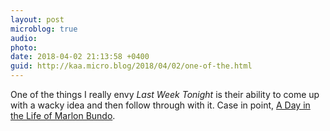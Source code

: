 ```yaml
---
layout: post
microblog: true
audio: 
photo: 
date: 2018-04-02 21:13:58 +0400
guid: http://kaa.micro.blog/2018/04/02/one-of-the.html
---
```

One of the things I really envy _Last Week Tonight_ is their ability to come up with a wacky idea and then follow through with it. Case in point, [A Day in the Life of Marlon Bundo](https://betterbundobook.com).
